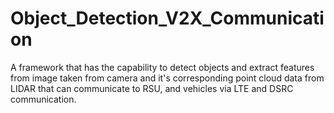 # Object_Detection_V2X_Communication

A framework that has the capability to detect objects and extract features from image taken from camera and it's corresponding point cloud data from LIDAR that can communicate to RSU, and vehicles via LTE and DSRC communication.

